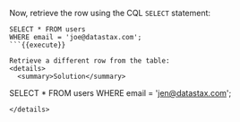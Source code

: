 Now, retrieve the row using the CQL `SELECT` statement:
```
SELECT * FROM users
WHERE email = 'joe@datastax.com';
```{{execute}}

Retrieve a different row from the table:
<details>
  <summary>Solution</summary> 
```
SELECT * FROM users
WHERE email = 'jen@datastax.com';
```{{execute}}
</details>


